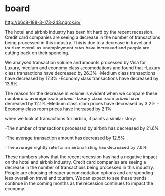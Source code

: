 # board

http://b6c8-188-3-173-243.ngrok.io/


The hotel and airbnb industry has been hit hard by the recent recession. Credit card companies are seeing a decrease in the number of transactions being processed in this industry. This is due to a decrease in travel and tourism overall as unemployment rates have increased and people are cutting back on their spending.

We analysed transaction volume and amounts processed by Visa for Luxury, medium and economy class accomodations and found that 
-Luxury class transactions have decreased by 26.3%
-Medium class transactions have decreased by 17.3%
-Economy class transactions have decreased by 13.6%

The reason for the decrease in volume is evident when we compare these numbers to average room prices.
-Luxury class room prices have decreased by 12.1%
-Medium class room prices have decreased by 3.2%
-Economy class room prices have increased by 2.1%

when we look at transactions for airbnb, it paints a similar story:

-The number of transactions processed by airbnb has decreased by 21.6%

-The average transaction amount has decreased by 12.5%

-The average nightly rate for an airbnb listing has decreased by 7.8%

These numbers show that the recent recession has had a negative impact on the hotel and airbnb industry. Credit card companies are seeing a decrease in the number of transactions being processed in this industry. People are choosing cheaper accommodation options and are spending less overall on travel and tourism. We can expect to see these trends continue in the coming months as the recession continues to impact the economy.
